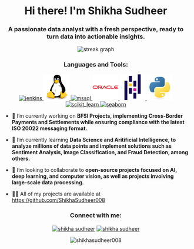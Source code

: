 <h1 align="center">Hi there! I'm Shikha Sudheer</h1>
<h3 align="center">A passionate data analyst with a fresh perspective, ready to turn data into actionable insights.</h3>

<div align="center">
  <img src="https://streak-stats.demolab.com?user=shikhasudheer008&locale=en&mode=daily&theme=dark&hide_border=false&border_radius=5&order=3" height="220" alt="streak graph"  />
</div>


<h3 align="center">Languages and Tools:</h3>
<p align="center"> <a href="https://www.jenkins.io" target="_blank" rel="noreferrer"> <img src="https://www.vectorlogo.zone/logos/jenkins/jenkins-icon.svg" alt="jenkins" width="70" height="70"/> </a> <a href="https://www.linux.org/" target="_blank" rel="noreferrer"> <img src="https://raw.githubusercontent.com/devicons/devicon/master/icons/linux/linux-original.svg" alt="linux" width="70" height="70"/> </a> <a href="https://www.microsoft.com/en-us/sql-server" target="_blank" rel="noreferrer"> <img src="https://www.svgrepo.com/show/303229/microsoft-sql-server-logo.svg" alt="mssql" width="70" height="70"/> </a> <a href="https://www.oracle.com/" target="_blank" rel="noreferrer"> <img src="https://raw.githubusercontent.com/devicons/devicon/master/icons/oracle/oracle-original.svg" alt="oracle" width="70" height="70"/> </a> <a href="https://pandas.pydata.org/" target="_blank" rel="noreferrer"> <img src="https://raw.githubusercontent.com/devicons/devicon/2ae2a900d2f041da66e950e4d48052658d850630/icons/pandas/pandas-original.svg" alt="pandas" width="70" height="70"/> </a> <a href="https://www.python.org" target="_blank" rel="noreferrer"> <img src="https://raw.githubusercontent.com/devicons/devicon/master/icons/python/python-original.svg" alt="python" width="70" height="70"/> </a> <a href="https://scikit-learn.org/" target="_blank" rel="noreferrer"> <img src="https://upload.wikimedia.org/wikipedia/commons/0/05/Scikit_learn_logo_small.svg" alt="scikit_learn" width="70" height="70"/> </a> <a href="https://seaborn.pydata.org/" target="_blank" rel="noreferrer"> <img src="https://seaborn.pydata.org/_images/logo-mark-lightbg.svg" alt="seaborn" width="70" height="70"/> </a> </p>


- 🔭 I’m currently working on **BFSI Projects, implementing Cross-Border Payments and Settlements while ensuring compliance with the latest ISO 20022 messaging format.**

- 🌱 I’m currently learning **Data Science and Aritificial Intelligence, to analyze millions of data points and implement solutions such as Sentiment Analysis, Image Classification, and Fraud Detection, among others.**

- 👯 I’m looking to collaborate to **open-source projects focused on AI, deep learning, and computer vision, as well as projects involving large-scale data processing.**

- 👨‍💻 All of my projects are available at https://github.com/ShikhaSudheer008

<h3 align="center">Connect with me:</h3>
<p align="center">
<a href="https://www.linkedin.com/in/shikha-sudheer-217a6b1b2/" target="blank"><img align="center" src="https://img.shields.io/static/v1?message=LinkedIn&logo=linkedin&label=&color=0077B5&logoColor=white&labelColor=&style=for-the-badge" alt="shikha sudheer" height="50" width="180" /></a>
<a href="https://mail.google.com/mail/u/2/#inbox" target="blank"><img align="center" src="https://img.shields.io/static/v1?message=Gmail&logo=gmail&label=&color=D14836&logoColor=white&labelColor=&style=for-the-badge" alt="shikha sudheer" height="50" width="140" /></a>
</p>

<p align="center"> <img src="https://komarev.com/ghpvc/?username=shikhasudheer&label=Profile%20views&color=0e75b6&style=flat" alt="shikhasudheer008" /> </p>




